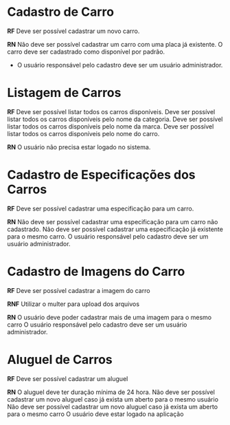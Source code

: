 # Cadastro de Carro

**RF**
Deve ser possível cadastrar um novo carro.

**RN**
Não deve ser possível cadastrar um carro com uma placa já existente.
O carro deve ser cadastrado como disponível por padrão.
* O usuário responsável pelo cadastro deve ser um usuário administrador.

# Listagem de Carros

**RF**
Deve ser possível listar todos os carros disponíveis.
Deve ser possível listar todos os carros disponíveis pelo nome da categoria.
Deve ser possível listar todos os carros disponíveis pelo nome da marca.
Deve ser possível listar todos os carros disponíveis pelo nome do carro.

**RN**
O usuário não precisa estar logado no sistema.

# Cadastro de Especificações dos Carros

**RF**
Deve ser possível cadastrar uma especificação para um carro.

**RN**
Não deve ser possível cadastrar uma especificação para um carro não cadastrado.
Não deve ser possível cadastrar uma especificação já existente para o mesmo carro.
O usuário responsável pelo cadastro deve ser um usuário administrador.

# Cadastro de Imagens do Carro

**RF**
Deve ser possível cadastrar a imagem do carro

**RNF**
Utilizar o multer para upload dos arquivos

**RN**
O usuário deve poder cadastrar mais de uma imagem para o mesmo carro
O usuário responsável pelo cadastro deve ser um usuário administrador.

# Aluguel de Carros

**RF**
Deve ser possível cadastrar um aluguel

**RN**
O aluguel deve ter duração mínima de 24 hora.
Não deve ser possível cadastrar um novo aluguel caso já exista um aberto para o mesmo usuário
Não deve ser possível cadastrar um novo aluguel caso já exista um aberto para o mesmo carro
O usuário deve estar logado na aplicação